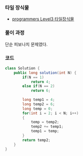 ### 타일 장식물

- [programmers Level3 타일장식물](https://programmers.co.kr/learn/courses/30/lessons/43104)



### 풀이 과정

단순 피보나치 문제였다.



### 코드

```java
class Solution {
    public long solution(int N) {
		if(N == 1)
			return 4;
		else if(N == 2)
			return 6;
		
		long temp1 = 4;
		long temp2 = 6;
		long temp = 0;
		for(int i = 2; i < N; i++)
		{
			temp = temp2;
			temp2 += temp1;
			temp1 = temp;
		}
        return temp2;
    }
}
```

